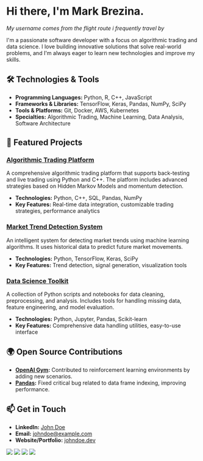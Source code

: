 # Hi there, I'm Mark Brezina.

*My username comes from the flight route i frequently travel by*

I'm a passionate software developer with a focus on algorithmic trading and data science. I love building innovative solutions that solve real-world problems, and I'm always eager to learn new technologies and improve my skills.

## 🛠️ Technologies & Tools

- **Programming Languages:** Python, R, C++, JavaScript
- **Frameworks & Libraries:** TensorFlow, Keras, Pandas, NumPy, SciPy
- **Tools & Platforms:** Git, Docker, AWS, Kubernetes
- **Specialties:** Algorithmic Trading, Machine Learning, Data Analysis, Software Architecture

## 🚀 Featured Projects

### [Algorithmic Trading Platform](https://github.com/johndoe/algotrading-platform)
A comprehensive algorithmic trading platform that supports back-testing and live trading using Python and C++. The platform includes advanced strategies based on Hidden Markov Models and momentum detection.

- **Technologies:** Python, C++, SQL, Pandas, NumPy
- **Key Features:** Real-time data integration, customizable trading strategies, performance analytics

### [Market Trend Detection System](https://github.com/johndoe/trend-detection)
An intelligent system for detecting market trends using machine learning algorithms. It uses historical data to predict future market movements.

- **Technologies:** Python, TensorFlow, Keras, SciPy
- **Key Features:** Trend detection, signal generation, visualization tools

### [Data Science Toolkit](https://github.com/johndoe/data-science-toolkit)
A collection of Python scripts and notebooks for data cleaning, preprocessing, and analysis. Includes tools for handling missing data, feature engineering, and model evaluation.

- **Technologies:** Python, Jupyter, Pandas, Scikit-learn
- **Key Features:** Comprehensive data handling utilities, easy-to-use interface

## 🌍 Open Source Contributions

- **[OpenAI Gym](https://github.com/openai/gym):** Contributed to reinforcement learning environments by adding new scenarios.
- **[Pandas](https://github.com/pandas-dev/pandas):** Fixed critical bug related to data frame indexing, improving performance.

## 📫 Get in Touch

- **LinkedIn:** [John Doe](https://linkedin.com/in/johndoe)
- **Email:** [johndoe@example.com](mailto:johndoe@example.com)
- **Website/Portfolio:** [johndoe.dev](https://johndoe.dev)

![](https://img.shields.io/badge/Code-Python-informational?style=flat&logo=python&logoColor=white&color=2bbc8a)
![](https://img.shields.io/badge/Code-C++-informational?style=flat&logo=cplusplus&logoColor=white&color=2bbc8a)
![](https://img.shields.io/badge/Code-SQL-informational?style=flat&logo=MySQL&logoColor=white&color=2bbc8a)
![](https://img.shields.io/badge/Code-R-informational?style=flat&logo=R&logoColor=white&color=2bbc8a)
